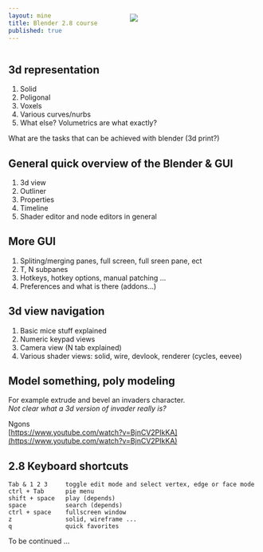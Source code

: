 ```yaml
---
layout: mine
title: Blender 2.8 course
published: true
---
```

<style>
ol > li:hover {
  color: #2693ff;
}
</style>

<a href="#toc" id="markdown-toc-toc"><img src="{{site.baseurl}}/media/blender_logo.png" style="max-width:100%; position:relative; left:50%; transform:translate(-50%, 0%); margin-top: -70px; margin-bottom: 0px"></a>

## 3d representation

1. Solid
1. Poligonal 
1. Voxels
1. Various curves/nurbs
1. What else? Volumetrics are what exactly?

What are the tasks that can be achieved with blender (3d print?)

## General quick overview of the Blender & GUI

1. 3d view
1. Outliner
1. Properties
1. Timeline
1. Shader editor and node editors in general

## More GUI

1. Spliting/merging panes, full screen, full sreen pane, ect
1. T, N subpanes
1. Hotkeys, hotkey options, manual patching ...
1. Preferences and what is there (addons...)

## 3d view navigation

1. Basic mice stuff explained
1. Numeric keypad views
1. Camera view (N tab explained)
1. Various shader views: solid, wire, devlook, renderer (cycles, eevee)

## Model something, poly modeling

For example extrude and bevel an invaders character.  
*Not clear what a 3d version of invader really is?*

Ngons  
[https://www.youtube.com/watch?v=BjnCV2PIkKA](https://www.youtube.com/watch?v=BjnCV2PIkKA)

## 2.8 Keyboard shortcuts

    Tab & 1 2 3     toggle edit mode and select vertex, edge or face mode
    ctrl + Tab      pie menu
    shift + space   play (depends)
    space           search (depends)
    ctrl + space    fullscreen window
    z               solid, wireframe ...
    q               quick favorites

To be continued ...
